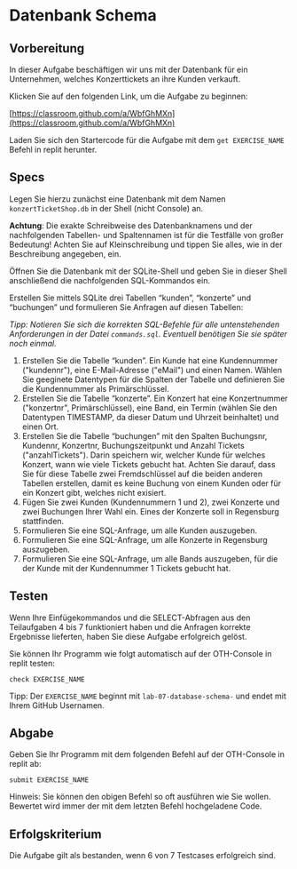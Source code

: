 # Datenbank Schema

## Vorbereitung

In dieser Aufgabe beschäftigen wir uns mit der Datenbank für ein Unternehmen, welches Konzerttickets an ihre Kunden verkauft.

Klicken Sie auf den folgenden Link, um die Aufgabe zu beginnen:

[https://classroom.github.com/a/WbfGhMXn](https://classroom.github.com/a/WbfGhMXn)

Laden Sie sich den Startercode für die Aufgabe mit dem ```get EXERCISE_NAME``` Befehl in replit herunter.

## Specs

Legen Sie hierzu zunächst eine Datenbank mit dem Namen ```konzertTicketShop.db``` in der Shell (nicht Console) an. 

**Achtung**: Die exakte Schreibweise des Datenbanknamens und der nachfolgenden Tabellen- und Spaltennamen ist für die Testfälle von großer Bedeutung! Achten Sie auf Kleinschreibung und tippen Sie alles, wie in der Beschreibung angegeben, ein.

Öffnen Sie die Datenbank mit der SQLite-Shell und geben Sie in dieser Shell anschließend die nachfolgenden SQL-Kommandos ein.

Erstellen Sie mittels SQLite drei Tabellen “kunden”, “konzerte” und “buchungen” und formulieren Sie Anfragen auf diesen Tabellen:

*Tipp: Notieren Sie sich die korrekten SQL-Befehle für alle untenstehenden Anforderungen in der Datei ```commands.sql```. Eventuell benötigen Sie sie später noch einmal.*

1. Erstellen Sie die Tabelle “kunden”. Ein Kunde hat eine Kundennummer ("kundennr"), eine E-Mail-Adresse ("eMail") und einen Namen. Wählen Sie geeginete Datentypen für die Spalten der Tabelle und definieren Sie die Kundennummer als Primärschlüssel.
2. Erstellen Sie die Tabelle “konzerte”. Ein Konzert hat eine Konzertnummer ("konzertnr", Primärschlüssel), eine Band, ein Termin (wählen Sie den Datentypen TIMESTAMP, da dieser Datum und Uhrzeit beinhaltet) und einen Ort.
3. Erstellen Sie die Tabelle “buchungen” mit den Spalten Buchungsnr, Kundennr, Konzertnr, Buchungszeitpunkt und Anzahl Tickets ("anzahlTickets"). Darin speichern wir, welcher Kunde für welches Konzert, wann wie viele Tickets gebucht hat. Achten Sie darauf, dass Sie für diese Tabelle zwei Fremdschlüssel auf die beiden anderen Tabellen erstellen, damit es keine Buchung von einem Kunden oder für ein Konzert gibt, welches nicht exisiert.
4. Fügen Sie zwei Kunden (Kundennummern 1 und 2), zwei Konzerte und zwei Buchungen Ihrer Wahl ein. Eines der Konzerte soll in Regensburg stattfinden.
5. Formulieren Sie eine SQL-Anfrage, um alle Kunden auszugeben.
6. Formulieren Sie eine SQL-Anfrage, um alle Konzerte in Regensburg auszugeben.
7. Formulieren Sie eine SQL-Anfrage, um alle Bands auszugeben, für die der Kunde mit der Kundennummer 1 Tickets gebucht hat.


## Testen

Wenn Ihre Einfügekommandos und die SELECT-Abfragen aus den Teilaufgaben 4 bis 7 funktioniert haben und die Anfragen korrekte Ergebnisse lieferten, haben Sie diese Aufgabe erfolgreich gelöst. 

Sie können Ihr Programm wie folgt automatisch auf der OTH-Console in replit testen:

    check EXERCISE_NAME

Tipp: Der `EXERCISE_NAME` beginnt mit `lab-07-database-schema-` und endet mit Ihrem GitHub Usernamen.


## Abgabe

Geben Sie Ihr Programm mit dem folgenden Befehl auf der OTH-Console in replit ab:

    submit EXERCISE_NAME

Hinweis: Sie können den obigen Befehl so oft ausführen wie Sie wollen. Bewertet wird immer der mit dem letzten Befehl hochgeladene Code.


## Erfolgskriterium 

Die Aufgabe gilt als bestanden, wenn 6 von 7 Testcases erfolgreich sind.